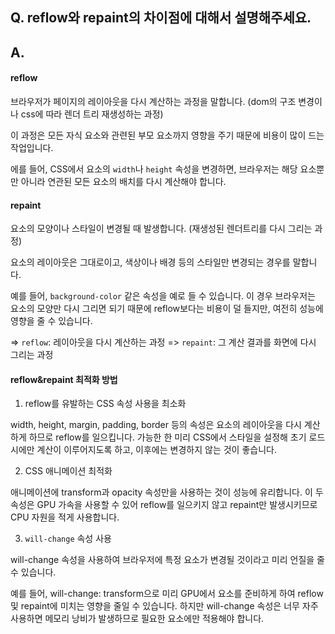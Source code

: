 ## Q. reflow와 repaint의 차이점에 대해서 설명해주세요.

## A.

#### reflow

브라우저가 페이지의 레이아웃을 다시 계산하는 과정을 말합니다. (dom의 구조 변경이나 css에 따라 렌더 트리 재생성하는 과정)

이 과정은 모든 자식 요소와 관련된 부모 요소까지 영향을 주기 때문에 비용이 많이 드는 작업입니다.

에를 들어, CSS에서 요소의 `width`나 `height` 속성을 변경하면, 브라우저는 해당 요소뿐만 아니라 연관된 모든 요소의 배치를 다시 계산해야 합니다.

#### repaint

요소의 모양이나 스타일이 변경될 때 발생합니다. (재생성된 렌더트리를 다시 그리는 과정)

요소의 레이아웃은 그대로이고, 색상이나 배경 등의 스타일만 변경되는 경우를 말합니다.

예를 들어, `background-color` 같은 속성을 예로 들 수 있습니다. 이 경우 브라우저는 요소의 모양만 다시 그리면 되기 때문에 reflow보다는 비용이 덜 들지만, 여전히 성능에 영향을 줄 수 있습니다.

=> `reflow`: 레이아웃을 다시 계산하는 과정
=> `repaint`: 그 계산 결과를 화면에 다시 그리는 과정

#### reflow&repaint 최적화 방법

1. reflow를 유발하는 CSS 속성 사용을 최소화

width, height, margin, padding, border 등의 속성은 요소의 레이아웃을 다시 계산하게 하므로 reflow를 일으킵니다. 가능한 한 미리 CSS에서 스타일을 설정해 초기 로드 시에만 계산이 이루어지도록 하고, 이후에는 변경하지 않는 것이 좋습니다.

2. CSS 애니메이션 최적화

애니메이션에 transform과 opacity 속성만을 사용하는 것이 성능에 유리합니다. 이 두 속성은 GPU 가속을 사용할 수 있어 reflow를 일으키지 않고 repaint만 발생시키므로 CPU 자원을 적게 사용합니다.

3. `will-change` 속성 사용

will-change 속성을 사용하여 브라우저에 특정 요소가 변경될 것이라고 미리 언질을 줄 수 있습니다.

예를 들어, will-change: transform으로 미리 GPU에서 요소를 준비하게 하여 reflow 및 repaint에 미치는 영향을 줄일 수 있습니다. 하지만 will-change 속성은 너무 자주 사용하면 메모리 낭비가 발생하므로 필요한 요소에만 적용해야 합니다.
